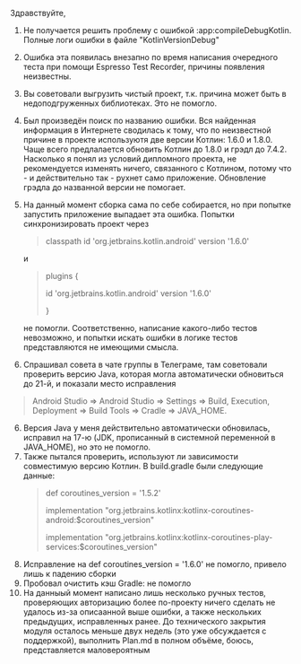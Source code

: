 Здравствуйте,

1. Не получается решить проблему с ошибкой :app:compileDebugKotlin. 
Полные логи ошибки в файле "KotlinVersionDebug"
2. Ошибка эта появилась внезапно по время написания очередного теста 
при помощи Espresso Test Recorder, причины появления неизвестны.
3. Вы советовали выгрузить чистый проект, 
т.к. причина может быть в недоподгруженных библиотеках. Это не помогло.
3. Был произведён поиск по названию ошибки. 
Вся найденная информация в Интернете сводилась к тому, 
что по неизвестной причине в проекте используютя две версии Котлин: 1.6.0 и 1.8.0. 
Чаще всего предлалается обновить Котлин до 1.8.0 и грэдл до 7.4.2. 
Насколько я понял из условий дипломного проекта, 
не рекомендуется изменять ничего, связанного с Котлином, 
потому что - и действительно так - рухнет само приложение. 
Обновление грэдла до названной версии не помогает. 
4. На данный момент сборка сама по себе собирается, но при попытке запустить приложение выпадает эта ошибка. 
Попытки синхронизировать проект через 
	> classpath id 'org.jetbrains.kotlin.android' version '1.6.0'
	
	и
	
	>plugins {
    > 
	>  id 'org.jetbrains.kotlin.android' version '1.6.0'
   > 
	>}

	не помогли. 
Соответственно, написание какого-либо тестов невозможно, 
и попытки искать ошибки в логике тестов представляются не имеющими смысла.
5. Спрашивал совета в чате группы в Телеграме, там советовали проверить версию Java, 
которая могла автоматически обновиться до 21-й, 
и показали место исправления 
 > Android Studio => Android Studio => Settings => Build, Execution, Deployment => Build Tools => Cradle => JAVA_HOME.
> 
6. Версия Java у меня действительно автоматически обновилась, 
исправил на 17-ю (JDK, прописанный в системной переменной в JAVA_HOME), 
но это не помогло. 
7. Также пытался проверить, используют ли зависимости совместимую версию Котлин. 
В build.gradle были следующие данные:
	> def coroutines_version = '1.5.2'
	>
    > implementation "org.jetbrains.kotlinx:kotlinx-coroutines-android:$coroutines_version"
    > 
    > implementation "org.jetbrains.kotlinx:kotlinx-coroutines-play-services:$coroutines_version"
	> 
8. Исправление на def coroutines_version = '1.6.0' не помогло, 
привело лишь к падению сборки
9. Пробовал очистить кэш Gradle: не помогло
10. На данныый момент написано лишь несколько ручных тестов, проверяющих авторизацию
более по-проекту ничего сделать не удалось из-за описаанной выше ошибки, а также
нескольких предыдущих, исправленных ранее. До технического закрытия модуля
осталось меньше двух недель (это уже обсуждается с поддержкой), выполнить Plan.md 
в полном объёме, боюсь, представляется маловероятным
